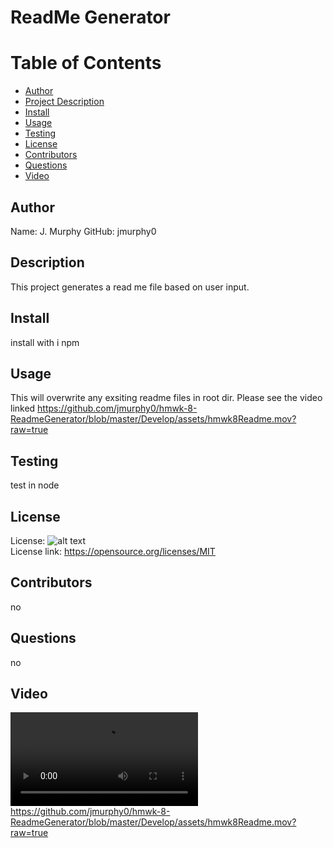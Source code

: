
  # ReadMe Generator

  # Table of Contents
  * [Author](##Author)
  * [Project Description](##Description)
  * [Install](##Install)
  * [Usage](##Usage)
  * [Testing](##Testing)
  * [License](##License)
  * [Contributors](##Contributors)
  * [Questions](##Questions)
  * [Video](##Vidoe)
   
  
  ## Author 
  Name: J. Murphy 
  GitHub: jmurphy0

  ## Description 
  This project generates a read me file based on user input.

  ## Install 
  install with i npm

  ## Usage 
  This will overwrite any exsiting readme files in root dir. Please see the video linked https://github.com/jmurphy0/hmwk-8-ReadmeGenerator/blob/master/Develop/assets/hmwk8Readme.mov?raw=true

  ## Testing 
  test in node

  ## License 
  License:   ![alt text](https://img.shields.io/badge/License-MIT-yellow.svg)  
  License link: https://opensource.org/licenses/MIT

  ## Contributors 
  no

  ## Questions 
  no

  ## Video

![alt text](Develop/assets/hmwk8Readme.mov) 
https://github.com/jmurphy0/hmwk-8-ReadmeGenerator/blob/master/Develop/assets/hmwk8Readme.mov?raw=true
